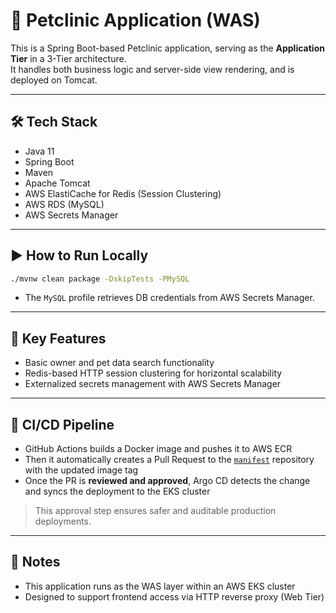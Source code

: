 # 🐾 Petclinic Application (WAS)

This is a Spring Boot-based Petclinic application, serving as the **Application Tier** in a 3-Tier architecture.  
It handles both business logic and server-side view rendering, and is deployed on Tomcat.

---

## 🛠️ Tech Stack

- Java 11  
- Spring Boot  
- Maven  
- Apache Tomcat  
- AWS ElastiCache for Redis (Session Clustering)  
- AWS RDS (MySQL)  
- AWS Secrets Manager  

---

## ▶️ How to Run Locally

```bash
./mvnw clean package -DskipTests -PMySQL
```

- The `MySQL` profile retrieves DB credentials from AWS Secrets Manager.

---

## 📌 Key Features

- Basic owner and pet data search functionality  
- Redis-based HTTP session clustering for horizontal scalability  
- Externalized secrets management with AWS Secrets Manager

---

## 🔁 CI/CD Pipeline

- GitHub Actions builds a Docker image and pushes it to AWS ECR  
- Then it automatically creates a Pull Request to the [`manifest`](https://github.com/sophie-in-the-cloud/petclinic-manifest) repository with the updated image tag  
- Once the PR is **reviewed and approved**, Argo CD detects the change and syncs the deployment to the EKS cluster

> This approval step ensures safer and auditable production deployments.

---

## 📂 Notes

- This application runs as the WAS layer within an AWS EKS cluster  
- Designed to support frontend access via HTTP reverse proxy (Web Tier)
